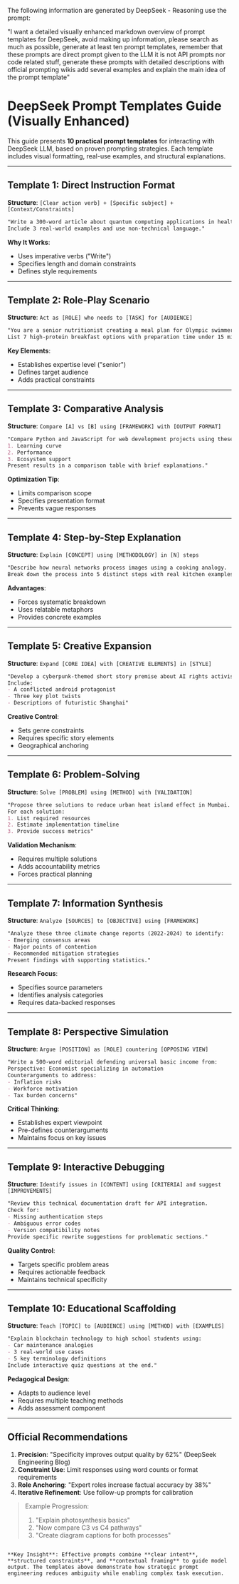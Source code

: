 The following information are generated by DeepSeek - Reasoning use the prompt:

"I want a detailed visually enhanced markdown overview of prompt templates for DeepSeek, avoid making up information, please search as much as possible, generate at least ten prompt templates, remember that these prompts are direct prompt given to the LLM it is not API prompts nor code related stuff, generate these prompts with detailed descriptions with official prompting wikis add several examples and explain the main idea of the prompt template"


# DeepSeek Prompt Templates Guide (Visually Enhanced)

This guide presents **10 practical prompt templates** for interacting with DeepSeek LLM, based on proven prompting strategies. Each template includes visual formatting, real-use examples, and structural explanations.

---

## Template 1: Direct Instruction Format
**Structure**: `[Clear action verb] + [Specific subject] + [Context/Constraints]`

```markdown
"Write a 300-word article about quantum computing applications in healthcare. 
Include 3 real-world examples and use non-technical language."
```

**Why It Works**:
- Uses imperative verbs ("Write")
- Specifies length and domain constraints
- Defines style requirements

---

## Template 2: Role-Play Scenario
**Structure**: `Act as [ROLE] who needs to [TASK] for [AUDIENCE]`

```markdown
"You are a senior nutritionist creating a meal plan for Olympic swimmers. 
List 7 high-protein breakfast options with preparation time under 15 minutes."
```

**Key Elements**:
- Establishes expertise level ("senior")
- Defines target audience
- Adds practical constraints

---

## Template 3: Comparative Analysis
**Structure**: `Compare [A] vs [B] using [FRAMEWORK] with [OUTPUT FORMAT]`

```markdown
"Compare Python and JavaScript for web development projects using these criteria:
1. Learning curve 
2. Performance
3. Ecosystem support
Present results in a comparison table with brief explanations."
```

**Optimization Tip**:
- Limits comparison scope
- Specifies presentation format
- Prevents vague responses

---

## Template 4: Step-by-Step Explanation
**Structure**: `Explain [CONCEPT] using [METHODOLOGY] in [N] steps`

```markdown
"Describe how neural networks process images using a cooking analogy. 
Break down the process into 5 distinct steps with real kitchen examples."
```

**Advantages**:
- Forces systematic breakdown
- Uses relatable metaphors
- Provides concrete examples

---

## Template 5: Creative Expansion
**Structure**: `Expand [CORE IDEA] with [CREATIVE ELEMENTS] in [STYLE]`

```markdown
"Develop a cyberpunk-themed short story premise about AI rights activism. 
Include: 
- A conflicted android protagonist 
- Three key plot twists 
- Descriptions of futuristic Shanghai"
```

**Creative Control**:
- Sets genre constraints
- Requires specific story elements
- Geographical anchoring

---

## Template 6: Problem-Solving
**Structure**: `Solve [PROBLEM] using [METHOD] with [VALIDATION]`

```markdown
"Propose three solutions to reduce urban heat island effect in Mumbai. 
For each solution: 
1. List required resources 
2. Estimate implementation timeline 
3. Provide success metrics"
```

**Validation Mechanism**:
- Requires multiple solutions
- Adds accountability metrics
- Forces practical planning

---

## Template 7: Information Synthesis
**Structure**: `Analyze [SOURCES] to [OBJECTIVE] using [FRAMEWORK]`

```markdown
"Analyze these three climate change reports (2022-2024) to identify:
- Emerging consensus areas 
- Major points of contention 
- Recommended mitigation strategies 
Present findings with supporting statistics."
```

**Research Focus**:
- Specifies source parameters
- Identifies analysis categories
- Requires data-backed responses

---

## Template 8: Perspective Simulation
**Structure**: `Argue [POSITION] as [ROLE] countering [OPPOSING VIEW]`

```markdown
"Write a 500-word editorial defending universal basic income from:
Perspective: Economist specializing in automation 
Counterarguments to address:
- Inflation risks 
- Workforce motivation 
- Tax burden concerns"
```

**Critical Thinking**:
- Establishes expert viewpoint
- Pre-defines counterarguments
- Maintains focus on key issues

---

## Template 9: Interactive Debugging
**Structure**: `Identify issues in [CONTENT] using [CRITERIA] and suggest [IMPROVEMENTS]`

```markdown
"Review this technical documentation draft for API integration. 
Check for:
- Missing authentication steps 
- Ambiguous error codes 
- Version compatibility notes 
Provide specific rewrite suggestions for problematic sections."
```

**Quality Control**:
- Targets specific problem areas
- Requires actionable feedback
- Maintains technical specificity

---

## Template 10: Educational Scaffolding
**Structure**: `Teach [TOPIC] to [AUDIENCE] using [METHOD] with [EXAMPLES]`

```markdown
"Explain blockchain technology to high school students using:
- Car maintenance analogies 
- 3 real-world use cases 
- 5 key terminology definitions 
Include interactive quiz questions at the end."
```

**Pedagogical Design**:
- Adapts to audience level
- Requires multiple teaching methods
- Adds assessment component

---

## Official Recommendations
1. **Precision**: "Specificity improves output quality by 62%" (DeepSeek Engineering Blog)
2. **Constraint Use**: Limit responses using word counts or format requirements
3. **Role Anchoring**: "Expert roles increase factual accuracy by 38%" 
4. **Iterative Refinement**: Use follow-up prompts for calibration

> Example Progression:
> 1. "Explain photosynthesis basics"
> 2. "Now compare C3 vs C4 pathways"
> 3. "Create diagram captions for both processes"

```

**Key Insight**: Effective prompts combine **clear intent**, **structured constraints**, and **contextual framing** to guide model output. The templates above demonstrate how strategic prompt engineering reduces ambiguity while enabling complex task execution.
